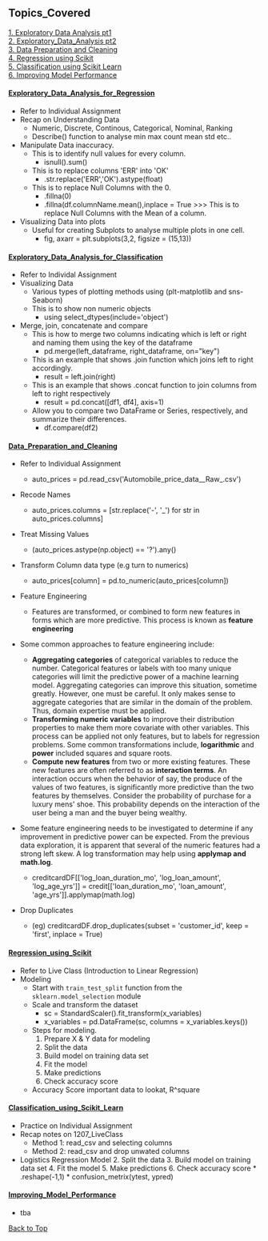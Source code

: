 <!-- Revision Section Starts -->
## Topics_Covered


<!-- Add link to the sections -->
[1. Exploratory Data Analysis pt1](#Exploratory_Data_Analysis_for_Regression) <br>
[2. Exploratory_Data_Analysis pt2](#Exploratory_Data_Analysis_for_Classification) <br>
[3. Data Preparation and Cleaning](#Data_Preparation_and_Cleaning) <br>
[4. Regression using Scikit](#Regression_using_Scikit) <br>
[5. Classification using Scikit Learn](#Classification_using_Scikit_Learn) <br> 
[6. Improving Model Performance](#Improving_Model_Performance) <br>

<!-- ABOUT Section Ends -->


#### [Exploratory_Data_Analysis_for_Regression](https://github.com/mommafish/BCG_Rise/tree/main/ML_Library/Intro_to_ML/1130_Exploratory_Data_Analysis_(EDA)_for_regression_1)
* Refer to Individual Assignment
* Recap on Understanding Data
    * Numeric, Discrete, Continous, Categorical, Nominal, Ranking
    * Describe() function to analyse min max count mean std etc..
* Manipulate Data inaccuracy.
    * This is to identify null values for every column.
        * isnull().sum() 
    * This is to replace columns 'ERR' into 'OK'
        * .str.replace('ERR','OK').astype(float)
    * This is to replace Null Columns with the 0.
        * .fillna(0)
        * .fillna(df.columnName.mean(),inplace = True >>> This is to replace Null Columns with the Mean of a column.
* Visualizing Data into plots
    * Useful for creating Subplots to analyse multiple plots in one cell.
        * fig, axarr = plt.subplots(3,2, figsize = (15,13))


#### [Exploratory_Data_Analysis_for_Classification](https://github.com/mommafish/BCG_Rise/tree/main/ML_Library/Intro_to_ML/1201_Exploratory_Data_Analysis_(EDA)_for_Classification_pt2)
* Refer to Individal Assignment
* Visualizing Data
    * Various types of plotting methods using (plt-matplotlib and sns-Seaborn)
    * This is to show non numeric objects
        * using select_dtypes(include='object')
* Merge, join, concatenate and compare
    * This is how to merge two columns indicating which is left or right and naming them using the key of the dataframe
        * pd.merge(left_dataframe, right_dataframe, on="key")
    * This is an example that shows .join function which joins left to right accordingly.
        * result = left.join(right)
    * This is an example that shows .concat function to join columns from left to right respectively
        * result = pd.concat([df1, df4], axis=1)
    * Allow you to compare two DataFrame or Series, respectively, and summarize their differences.
        * df.compare(df2) 


#### [Data_Preparation_and_Cleaning](https://github.com/mommafish/BCG_Rise/tree/main/ML_Library/Intro_to_ML/1202_Data_Preparation_and_Cleaning)
* Refer to Individual Assignment
    * auto_prices = pd.read_csv('Automobile_price_data__Raw_.csv')
* Recode Names
    * auto_prices.columns = [str.replace('-', '_') for str in auto_prices.columns]
* Treat Missing Values
    * (auto_prices.astype(np.object) == '?').any()
* Transform Column data type (e.g turn to numerics)
    * auto_prices[column] = pd.to_numeric(auto_prices[column])

* Feature Engineering
    * Features are transformed, or combined to form new features in forms which are more predictive. This process is known as **feature engineering**
* Some common approaches to feature engineering include:
    * **Aggregating categories** of categorical variables to reduce the number. Categorical features or labels with too many unique categories will limit the predictive power of a machine learning model. Aggregating categories can improve this situation, sometime greatly. However, one must be careful. It only makes sense to aggregate categories that are similar in the domain of the problem. Thus, domain expertise must be applied. 
    * **Transforming numeric variables** to improve their distribution properties to make them more covariate with other variables. This process can be applied not only features, but to labels for regression problems. Some common transformations include, **logarithmic** and **power** included squares and square roots. 
    * **Compute new features** from two or more existing features. These new features are often referred to as **interaction terms**. An interaction occurs when the behavior of say, the produce of the values of two features, is significantly more predictive than the two features by themselves. Consider the probability of purchase for a luxury mens' shoe. This probability depends on the interaction of the user being a man and the buyer being wealthy.
* Some feature engineering needs to be investigated to determine if any improvement in predictive power can be expected. From the previous data exploration, it is apparent that several of the numeric features had a strong left skew. A log transformation may help using **applymap and math.log**.
    * creditcardDF[['log_loan_duration_mo', 'log_loan_amount', 'log_age_yrs']] = credit[['loan_duration_mo', 'loan_amount', 'age_yrs']].applymap(math.log)

* Drop Duplicates
    * (eg) creditcardDF.drop_duplicates(subset = 'customer_id', keep = 'first', inplace = True)

#### [Regression_using_Scikit](https://github.com/mommafish/BCG_Rise/tree/main/ML_Library/Intro_to_ML/1206_Regression_using_Scikit)
* Refer to Live Class (Introduction to Linear Regression)
* Modeling
    * Start with `train_test_split` function from the `sklearn.model_selection` module
    * Scale and transform the dataset
        * sc = StandardScaler().fit_transform(x_variables)
        * x_variables = pd.DataFrame(sc, columns = x_variables.keys())
    * Steps for modeling.
        1. Prepare X & Y data for modeling
        2. Split the data
        3. Build model on training data set
        4. Fit the model
        5. Make predictions
        6. Check accuracy score 
    * Accuracy Score important data to lookat, R^square


#### [Classification_using_Scikit_Learn](https://github.com/mommafish/BCG_Rise/tree/main/ML_Library/Intro_to_ML/1207_Classification_using_Scikit_Learn)
* Practice on Individual Assignment
* Recap notes on 1207_LiveClass
    * Method 1: read_csv and selecting columns
    * Method 2: read_csv and drop unwated columns
* Logistics Regression Model
    2. Split the data
    3. Build model on training data set
    4. Fit the model
    5. Make predictions
    6. Check accuracy score 
        * .reshape(-1,1)
        * confusion_metrix(ytest, ypred)


#### [Improving_Model_Performance](https://github.com/mommafish/BCG_Rise/tree/main/ML_Library/Intro_to_ML/1208_Improving_Model_Performance)
* tba



<!-- Revision Section Ends -->
[Back to Top](#Topics_Covered)